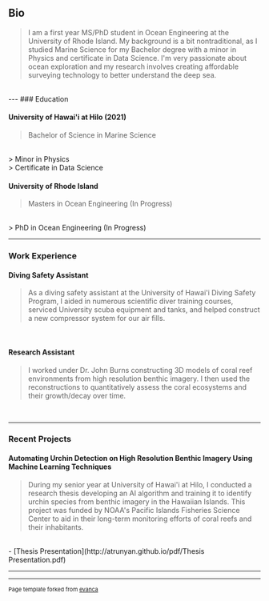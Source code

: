 ## Bio
> I am a first year MS/PhD student in Ocean Engineering at the University of Rhode Island. My background is a bit nontraditional, as I studied Marine Science for my Bachelor degree with a minor in Physics and certificate in Data Science. I'm very passionate about ocean exploration and my research involves creating affordable surveying technology to better understand the deep sea.
<br>
---
### Education

#### University of Hawai'i at Hilo (2021)
> Bachelor of Science in Marine Science
<br>
> Minor in Physics
<br>
> Certificate in Data Science
<br>

#### University of Rhode Island 
> Masters in Ocean Engineering (In Progress)
<br>
> PhD in Ocean Engineering (In Progress)
<br>

---
### Work Experience

#### Diving Safety Assistant
> As a diving safety assistant at the University of Hawai'i Diving Safety Program, I aided in numerous scientific diver training courses, serviced University scuba equipment and tanks, and helped construct a new compressor system for our air fills. 
<br>

#### Research Assistant
> I worked under Dr. John Burns constructing 3D models of coral reef environments from high resolution benthic imagery. I then used the reconstructions to quantitatively assess the coral ecosystems and their growth/decay over time.
<br>

---
### Recent Projects

#### Automating Urchin Detection on High Resolution Benthic Imagery Using Machine Learning Techniques
> During my senior year at University of Hawai'i at Hilo, I conducted a research thesis developing an AI algorithm and training it to identify urchin species from benthic imagery in the Hawaiian Islands. This project was funded by NOAA's Pacific Islands Fisheries Science Center to aid in their long-term monitoring efforts of coral reefs and their inhabitants. 
<br>
- [Thesis Presentation](http://atrunyan.github.io/pdf/Thesis Presentation.pdf)

---




---
<p style="font-size:11px">Page template forked from <a href="https://github.com/evanca/quick-portfolio">evanca</a></p>
<!-- Remove above link if you don't want to attibute -->
